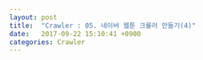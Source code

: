 ```yaml
---
layout: post
title:  "Crawler : 05. 네이버 웹툰 크롤러 만들기(4)"
date:   2017-09-22 15:10:41 +0900
categories: Crawler
---
```

